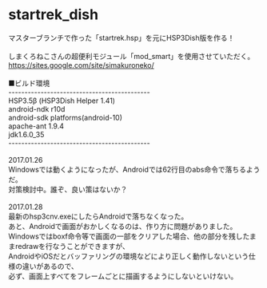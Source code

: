 # startrek_dish

マスターブランチで作った「startrek.hsp」を元にHSP3Dish版を作る！<br>
<br>
しまくろねこさんの超便利モジュール「mod_smart」を使用させていただく。<br>
https://sites.google.com/site/simakuroneko/<br>
<br>
■ビルド環境<br>
--------------------------------------------<br>
HSP3.5β (HSP3Dish Helper 1.41)<br>
android-ndk r10d<br>
android-sdk platforms(android-10)<br>
apache-ant 1.9.4<br>
jdk1.6.0_35<br>
--------------------------------------------<br>
<br>
2017.01.26<br>
Windowsでは動くようになったが、Androidでは62行目のabs命令で落ちるようだ。<br>
対策検討中。誰ぞ、良い策はないか？<br>
<br>
2017.01.28<br>
最新のhsp3cnv.exeにしたらAndroidで落ちなくなった。<br>
あと、Androidで画面がおかしくなるのは、作り方に問題がありました。<br>
Windowsではboxf命令等で画面の一部をクリアした場合、他の部分を残したままredrawを行なうことができますが、<br>
AndroidやiOSだとバッファリングの環境などにより正しく動作しないという仕様の違いがあるので、<br>
必ず、画面上すべてをフレームごとに描画するようにしないといけない。<br>


